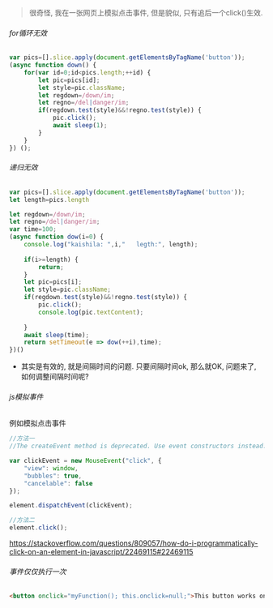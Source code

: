 > 很奇怪, 我在一张网页上模拟点击事件, 但是貌似, 只有追后一个click()生效.



###### for循环无效

```js
var pics=[].slice.apply(document.getElementsByTagName('button'));
(async function down() {
	for(var id=0;id<pics.length;++id) {
		let pic=pics[id];
		let style=pic.className;
		let regdown=/down/im;
		let regno=/del|danger/im;
		if(regdown.test(style)&&!regno.test(style)) {
			pic.click();
			await sleep(1);
		}
	}
}) ();

```

###### 递归无效

```js
var pics=[].slice.apply(document.getElementsByTagName('button'));
let length=pics.length

let regdown=/down/im;
let regno=/del|danger/im;
var time=100;
(async function dow(i=0) {
	console.log("kaishila: ",i,"   legth:", length);
	
	if(i>=length) {
		return;
	}
	let pic=pics[i];
	let style=pic.className;
	if(regdown.test(style)&&!regno.test(style)) {
		pic.click();
		console.log(pic.textContent);
		
	}
	await sleep(time);	
	return setTimeout(e => dow(++i),time);
})()


```

- 其实是有效的, 就是间隔时间的问题. 只要间隔时间ok, 那么就OK, 问题来了, 如何调整间隔时间呢?



###### js模拟事件

例如模拟点击事件

```js
//方法一
//The createEvent method is deprecated. Use event constructors instead.

var clickEvent = new MouseEvent("click", {
    "view": window,
    "bubbles": true,
    "cancelable": false
});

element.dispatchEvent(clickEvent);

//方法二
element.click();
```

https://stackoverflow.com/questions/809057/how-do-i-programmatically-click-on-an-element-in-javascript/22469115#22469115

###### 事件仅仅执行一次

```html
<button onclick="myFunction(); this.onclick=null;">This button works only once</button>
```


